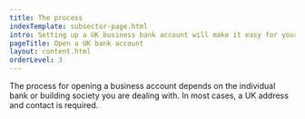 ```yaml
---
title: The process
indexTemplate: subsector-page.html
intro: Setting up a UK business bank account will make it easy for your company to operate in the UK. Just bear in mind that the process can take up to three months and you may need to travel.
pageTitle: Open a UK bank account
layout: content.html
orderLevel: 3
---
```


The process for opening a business account depends on the individual bank or building society you are dealing with. In most cases, a UK address and contact is required.